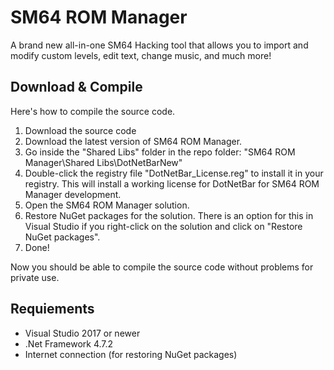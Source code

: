 # SM64 ROM Manager
A brand new all-in-one SM64 Hacking tool that allows you to import and modify custom levels, edit text, change music, and much more!

## Download & Compile
Here's how to compile the source code.
 1. Download the source code
 2. Download the latest version of SM64 ROM Manager.
 3. Go inside the "Shared Libs" folder in the repo folder: "SM64 ROM Manager\Shared Libs\DotNetBarNew"
 4. Double-click the registry file "DotNetBar_License.reg" to install it in your registry.
 This will install a working license for DotNetBar for SM64 ROM Manager development.
 5. Open the SM64 ROM Manager solution.
 6. Restore NuGet packages for the solution.
 There is an option for this in Visual Studio if you right-click on the solution and click on "Restore NuGet packages".
 7. Done!

Now you should be able to compile the source code without problems for private use.

## Requiements
 - Visual Studio 2017 or newer
 - .Net Framework 4.7.2
 - Internet connection (for restoring NuGet packages)
